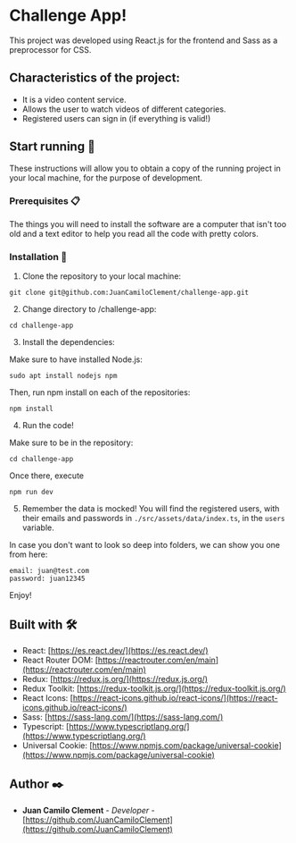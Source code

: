 # Challenge App!

This project was developed using React.js for the frontend and Sass as a preprocessor for CSS.

## Characteristics of the project:
- It is a video content service.
- Allows the user to watch videos of different categories.
- Registered users can sign in (if everything is valid!)

## Start running 🚀

These instructions will allow you to obtain a copy of the running project in your local machine, for the purpose of development.

### Prerequisites 📋

The things you will need to install the software are a computer that isn't too old and a text editor to help you read all the code with pretty colors.

### Installation 🔧

1. Clone the repository to your local machine: 
```
git clone git@github.com:JuanCamiloClement/challenge-app.git
```
2. Change directory to /challenge-app:
```
cd challenge-app
```

3. Install the dependencies:

Make sure to have installed Node.js:
```
sudo apt install nodejs npm
```

Then, run npm install on each of the repositories:
```
npm install
```

4. Run the code!

Make sure to be in the repository:
```
cd challenge-app
```
Once there, execute
```
npm run dev
```
5. Remember the data is mocked! You will find the registered users, with their emails and passwords in `./src/assets/data/index.ts`, in the `users` variable.

In case you don't want to look so deep into folders, we can show you one from here:
```
email: juan@test.com
password: juan12345
```

Enjoy!

## Built with 🛠️

- React: [https://es.react.dev/](https://es.react.dev/)
- React Router DOM: [https://reactrouter.com/en/main](https://reactrouter.com/en/main)
- Redux: [https://redux.js.org/](https://redux.js.org/)
- Redux Toolkit: [https://redux-toolkit.js.org/](https://redux-toolkit.js.org/)
- React Icons: [https://react-icons.github.io/react-icons/](https://react-icons.github.io/react-icons/)
- Sass: [https://sass-lang.com/](https://sass-lang.com/)
- Typescript: [https://www.typescriptlang.org/](https://www.typescriptlang.org/)
- Universal Cookie: [https://www.npmjs.com/package/universal-cookie](https://www.npmjs.com/package/universal-cookie)

## Author ✒️

- **Juan Camilo Clement** - _Developer_ - [https://github.com/JuanCamiloClement](https://github.com/JuanCamiloClement)